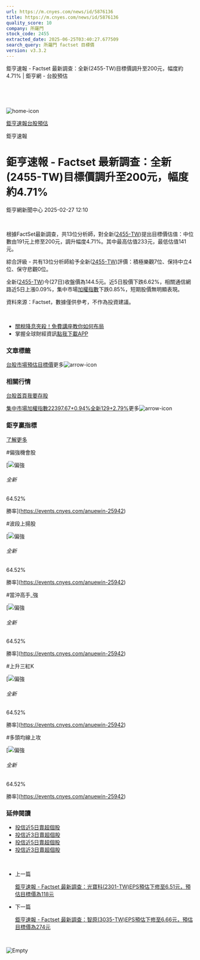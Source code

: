```yaml
---
url: https://m.cnyes.com/news/id/5876136
title: https://m.cnyes.com/news/id/5876136
quality_score: 10
company: 所羅門
stock_code: 2455
extracted_date: 2025-06-25T03:40:27.677509
search_query: 所羅門 factset 目標價
version: v3.3.2
---
```


鉅亨速報 - Factset 最新調查：全新(2455-TW)目標價調升至200元，幅度約4.71% | 鉅亨網 - 台股預估

‌

‌

![home-icon](/assets/icons/breadCrumb/symbol-icon-home.svg)

[鉅亨速報](/news/cat/anue_live)[台股預估](/news/cat/tw_forecast)

鉅亨速報

# 鉅亨速報 - Factset 最新調查：全新(2455-TW)目標價調升至200元，幅度約4.71%

鉅亨網新聞中心 2025-02-27 12:10

‌

根據FactSet最新調查，共13位分析師，對全新([2455-TW](https://www.cnyes.com/twstock/2455))提出目標價估值：中位數由191元上修至200元，調升幅度4.71%。其中最高估值233元，最低估值141元。

綜合評級 - 共有13位分析師給予全新([2455-TW](https://www.cnyes.com/twstock/2455))評價：積極樂觀7位、保持中立4位、保守悲觀0位。

全新([2455-TW](https://www.cnyes.com/twstock/2455))今(27日)收盤價為144.5元。近5日股價下跌6.62%，相關通信網路近5日上漲0.09%，集中市場[加權指數](https://invest.cnyes.com/index/TWS/TSE01)下跌0.85%，短期股價無明顯表現。

資料來源：Factset，數據僅供參考，不作為投資建議。

‌

* [關稅降息夾殺！免費講座教你如何布局](https://www.rsc.com.tw/Cnyes_RSC/SeminarBooking2025InvestmentOutlook.aspx?utm_source=anue&utm_medium=usstocks_end)
* 掌握全球財經資訊[點我下載APP](http://www.cnyes.com/app/?utm_source=mweb&utm_medium=HamMenuBanner&utm_campaign=fixed&utm_content=entr)

### 文章標籤

[台股](https://news.cnyes.com/tag/台股 "台股")[市場預估](https://news.cnyes.com/tag/市場預估 "市場預估")[目標價](https://news.cnyes.com/tag/目標價 "目標價")更多![arrow-icon](/assets/icons/arrows/arrow-down.svg)

### 相關行情

[台股首頁](https://www.cnyes.com/twstock)[我要存股](https://supr.link/8OHaU)

[集中市場加權指數22397.67+0.94%](https://invest.cnyes.com/index/TWS/TSE01)[全新129+2.79%](https://www.cnyes.com/twstock/2455)更多![arrow-icon](/assets/icons/arrows/arrow-down.svg)

### 鉅亨贏指標

[了解更多](https://events.cnyes.com/anuewin-25942)

#偏強機會股

[![偏強](/assets/icons/win-indicator/long.svg)

###### 全新

64.52%

勝率](https://events.cnyes.com/anuewin-25942)

#波段上揚股

[![偏強](/assets/icons/win-indicator/long.svg)

###### 全新

64.52%

勝率](https://events.cnyes.com/anuewin-25942)

#當沖高手\_強

[![偏強](/assets/icons/win-indicator/long.svg)

###### 全新

64.52%

勝率](https://events.cnyes.com/anuewin-25942)

#上升三紅K

[![偏強](/assets/icons/win-indicator/long.svg)

###### 全新

64.52%

勝率](https://events.cnyes.com/anuewin-25942)

#多頭均線上攻

[![偏強](/assets/icons/win-indicator/long.svg)

###### 全新

64.52%

勝率](https://events.cnyes.com/anuewin-25942)

### 延伸閱讀

* [投信近5日賣超個股](/news/id/5873692)
* [投信近3日賣超個股](/news/id/5873690)
* [投信近5日賣超個股](/news/id/5864846)
* [投信近3日賣超個股](/news/id/5864844)

‌

* 上一篇

  [鉅亨速報 - Factset 最新調查：光寶科(2301-TW)EPS預估下修至6.51元，預估目標價為118元](/news/id/5877205)
* 下一篇

  [鉅亨速報 - Factset 最新調查：智原(3035-TW)EPS預估下修至6.66元，預估目標價為274元](/news/id/5875673)

‌

![Empty](/assets/icons/skeleton/empty-image.svg)

‌